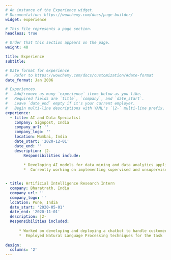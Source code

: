```yaml
---
# An instance of the Experience widget.
# Documentation: https://wowchemy.com/docs/page-builder/
widget: experience

# This file represents a page section.
headless: true

# Order that this section appears on the page.
weight: 40

title: Experience
subtitle:

# Date format for experience
#   Refer to https://wowchemy.com/docs/customization/#date-format
date_format: Jan 2006

# Experiences.
#   Add/remove as many `experience` items below as you like.
#   Required fields are `title`, `company`, and `date_start`.
#   Leave `date_end` empty if it's your current employer.
#   Begin multi-line descriptions with YAML's `|2-` multi-line prefix.
experience:
  - title: AI and Data Specialist
    company: Signpost, India
    company_url: ''
    company_logo: ''
    location: Mumbai, India
    date_start: '2020-12-01'
    date_end: ''
    description: |2-
        Responsibilities include:
        
        * Developing AI models for data mining and data analytics applications.
        *  Currently working on implementing supervised and unsupervised models for event extraction from textual data


- title: Artificial Intelligence Research Intern
  company: Bharatrath, India
  company_url: ''
  company_logo: ''
  location: Pune, India
  date_start: '2020-05-01'
  date_end: '2020-11-01'
  description: |2-
  Responsibilities included:
  
      * Worked on developing and deploying a chatbot to handle customer orders, perform spellcheck and product matching, process quantities, and generate bill
      *  Employed Natural Language Processing techniques for the task
        
design:
  columns: '2'
---
```

